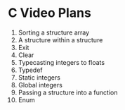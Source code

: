 # C Video Plans

1. Sorting a structure array
1. A structure within a structure
1. Exit
1. Clear
1. Typecasting integers to floats
1. Typedef
1. Static integers
1. Global integers
1. Passing a structure into a function
1. Enum
